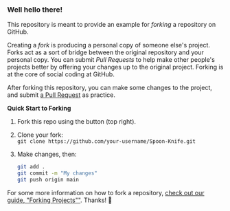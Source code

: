 ### Well hello there!

This repository is meant to provide an example for *forking* a repository on GitHub.

Creating a *fork* is producing a personal copy of someone else's project. Forks act as a sort of bridge between the original repository and your personal copy. You can submit *Pull Requests* to help make other people's projects better by offering your changes up to the original project. Forking is at the core of social coding at GitHub.

After forking this repository, you can make some changes to the project, and submit [a Pull Request](https://github.com/octocat/Spoon-Knife/pulls) as practice.

**Quick Start to Forking**

1) Fork this repo using the button (top right).

2) Clone your fork:  
   `git clone https://github.com/your-username/Spoon-Knife.git`

3) Make changes, then:  
   ```bash
   git add .
   git commit -m "My changes"
   git push origin main


For some more information on how to fork a repository, [check out our guide, "Forking Projects""](http://guides.github.com/overviews/forking/). Thanks! :sparkling_heart:

